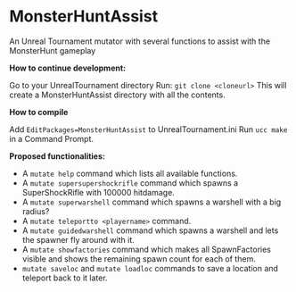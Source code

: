 # MonsterHuntAssist
An Unreal Tournament mutator with several functions to assist with the MonsterHunt gameplay

**How to continue development:**

Go to your UnrealTournament directory
Run: `git clone <cloneurl>`
This will create a MonsterHuntAssist directory with all the contents.

**How to compile**

Add `EditPackages=MonsterHuntAssist` to UnrealTournament.ini
Run `ucc make` in a Command Prompt.

**Proposed functionalities:**
* A `mutate help` command which lists all available functions.
* A `mutate supersupershockrifle` command which spawns a SuperShockRifle with 100000 hitdamage.
* A `mutate superwarshell` command which spawns a warshell with a big radius?
* A `mutate teleportto <playername>` command.
* A `mutate guidedwarshell` command which spawns a warshell and lets the spawner fly around with it.
* A `mutate showfactories` command which makes all SpawnFactories visible and shows the remaining spawn count for each of them.
* `mutate saveloc` and `mutate loadloc` commands to save a location and teleport back to it later.
